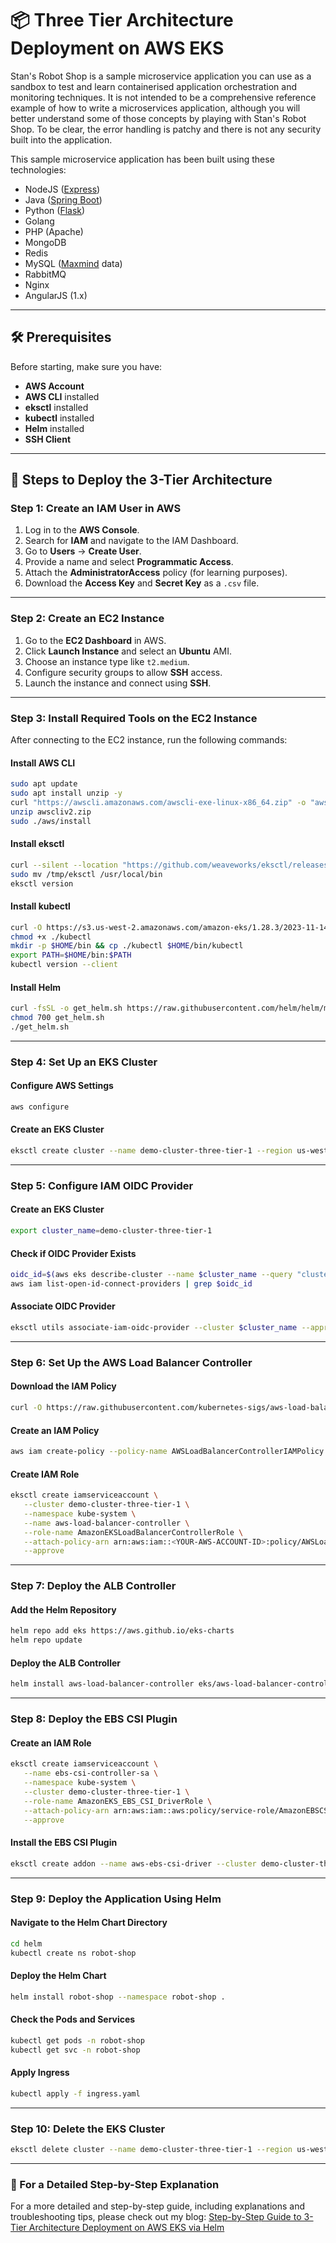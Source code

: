 # 📦 Three Tier Architecture Deployment on AWS EKS

Stan's Robot Shop is a sample microservice application you can use as a sandbox to test and learn containerised application orchestration and monitoring techniques. It is not intended to be a comprehensive reference example of how to write a microservices application, although you will better understand some of those concepts by playing with Stan's Robot Shop. To be clear, the error handling is patchy and there is not any security built into the application.

<!-- You can get more detailed information from my [blog post](https://www.instana.com/blog/stans-robot-shop-sample-microservice-application/) about this sample microservice application. -->

This sample microservice application has been built using these technologies:
- NodeJS ([Express](http://expressjs.com/))
- Java ([Spring Boot](https://spring.io/))
- Python ([Flask](http://flask.pocoo.org))
- Golang
- PHP (Apache)
- MongoDB
- Redis
- MySQL ([Maxmind](http://www.maxmind.com) data)
- RabbitMQ
- Nginx
- AngularJS (1.x)

<!-- The various services in the sample application already include all required Instana components installed and configured. The Instana components provide automatic instrumentation for complete end to end [tracing](https://docs.instana.io/core_concepts/tracing/), as well as complete visibility into time series metrics for all the technologies.

To see the application performance results in the Instana dashboard, you will first need an Instana account. Don't worry a [trial account](https://instana.com/trial?utm_source=github&utm_medium=robot_shop) is free. -->

<!-- ## Build from Source
To optionally build from source (you will need a newish version of Docker to do this) use Docker Compose. Optionally edit the `.env` file to specify an alternative image registry and version tag; see the official [documentation](https://docs.docker.com/compose/env-file/) for more information.

To download the tracing module for Nginx, it needs a valid Instana agent key. Set this in the environment before starting the build.

```shell
$ export INSTANA_AGENT_KEY="<your agent key>"
```

Now build all the images.

```shell
$ docker-compose build
```

If you modified the `.env` file and changed the image registry, you need to push the images to that registry

```shell
$ docker-compose push
``` -->

<!-- ## Run Locally
You can run it locally for testing.

If you did not build from source, don't worry all the images are on Docker Hub. Just pull down those images first using:

```shell
$ docker-compose pull
```

Fire up Stan's Robot Shop with:

```shell
$ docker-compose up
```

If you want to fire up some load as well:

```shell
$ docker-compose -f docker-compose.yaml -f docker-compose-load.yaml up
```

If you are running it locally on a Linux host you can also run the Instana [agent](https://docs.instana.io/quick_start/agent_setup/container/docker/) locally, unfortunately the agent is currently not supported on Mac.

There is also only limited support on ARM architectures at the moment. -->

<!-- ## Marathon / DCOS

The manifests for robotshop are in the *DCOS/* directory. These manifests were built using a fresh install of DCOS 1.11.0. They should work on a vanilla HA or single instance install.

You may install Instana via the DCOS package manager, instructions are here: https://github.com/dcos/examples/tree/master/instana-agent/1.9 -->

<!-- ## Kubernetes
You can run Kubernetes locally using [minikube](https://github.com/kubernetes/minikube) or on one of the many cloud providers.

The Docker container images are all available on [Docker Hub](https://hub.docker.com/u/robotshop/).

Install Stan's Robot Shop to your Kubernetes cluster using the [Helm](K8s/helm/README.md) chart.

To deploy the Instana agent to Kubernetes, just use the [helm](https://github.com/instana/helm-charts) chart. -->

<!-- ## Accessing the Store
If you are running the store locally via *docker-compose up* then, the store front is available on localhost port 8080 [http://localhost:8080](http://localhost:8080/)

If you are running the store on Kubernetes via minikube then, find the IP address of Minikube and the Node Port of the web service.

```shell
$ minikube ip
$ kubectl get svc web
```

If you are using a cloud Kubernetes / Openshift / Mesosphere then it will be available on the load balancer of that system. -->

<!-- ## Load Generation
A separate load generation utility is provided in the `load-gen` directory. This is not automatically run when the application is started. The load generator is built with Python and [Locust](https://locust.io). The `build.sh` script builds the Docker image, optionally taking *push* as the first argument to also push the image to the registry. The registry and tag settings are loaded from the `.env` file in the parent directory. The script `load-gen.sh` runs the image, it takes a number of command line arguments. You could run the container inside an orchestration system (K8s) as well if you want to, an example descriptor is provided in K8s directory. For End-user Monitoring ,load is not automatically generated but by navigating through the Robotshop from the browser .For more details see the [README](load-gen/README.md) in the load-gen directory.   -->

<!-- ## Website Monitoring / End-User Monitoring

### Docker Compose

To enable Website Monioring / End-User Monitoring (EUM) see the official [documentation](https://docs.instana.io/website_monitoring/) for how to create a configuration. There is no need to inject the JavaScript fragment into the page, this will be handled automatically. Just make a note of the unique key and set the environment variable `INSTANA_EUM_KEY` and `INSTANA_EUM_REPORTING_URL` for the web image within `docker-compose.yaml`.

### Kubernetes

The Helm chart for installing Stan's Robot Shop supports setting the key and endpoint url required for website monitoring, see the [README](K8s/helm/README.md). -->

<!-- ## Prometheus

The cart and payment services both have Prometheus metric endpoints. These are accessible on `/metrics`. The cart service provides:

* Counter of the number of items added to the cart

The payment services provides:

* Counter of the number of items perchased
* Histogram of the total number of items in each cart
* Histogram of the total value of each cart

To test the metrics use:

```shell
$ curl http://<host>:8080/api/cart/metrics
$ curl http://<host>:8080/api/payment/metrics
``` -->
---

## 🛠️ **Prerequisites**

Before starting, make sure you have:

- **AWS Account**
- **AWS CLI** installed
- **eksctl** installed
- **kubectl** installed
- **Helm** installed
- **SSH Client**

---

## 🚀 **Steps to Deploy the 3-Tier Architecture**

### **Step 1: Create an IAM User in AWS**

1. Log in to the **AWS Console**.
2. Search for **IAM** and navigate to the IAM Dashboard.
3. Go to **Users** → **Create User**.
4. Provide a name and select **Programmatic Access**.
5. Attach the **AdministratorAccess** policy (for learning purposes).
6. Download the **Access Key** and **Secret Key** as a `.csv` file.

---

### **Step 2: Create an EC2 Instance**

1. Go to the **EC2 Dashboard** in AWS.
2. Click **Launch Instance** and select an **Ubuntu** AMI.
3. Choose an instance type like `t2.medium`.
4. Configure security groups to allow **SSH** access.
5. Launch the instance and connect using **SSH**.

---

### **Step 3: Install Required Tools on the EC2 Instance**

After connecting to the EC2 instance, run the following commands:

#### **Install AWS CLI**

```bash
sudo apt update
sudo apt install unzip -y
curl "https://awscli.amazonaws.com/awscli-exe-linux-x86_64.zip" -o "awscliv2.zip"
unzip awscliv2.zip
sudo ./aws/install
```

#### **Install eksctl**

```bash
curl --silent --location "https://github.com/weaveworks/eksctl/releases/latest/download/eksctl_$(uname -s)_amd64.tar.gz" | tar xz -C /tmp
sudo mv /tmp/eksctl /usr/local/bin
eksctl version
```

#### **Install kubectl**

```bash
curl -O https://s3.us-west-2.amazonaws.com/amazon-eks/1.28.3/2023-11-14/bin/linux/amd64/kubectl
chmod +x ./kubectl
mkdir -p $HOME/bin && cp ./kubectl $HOME/bin/kubectl
export PATH=$HOME/bin:$PATH
kubectl version --client
```

#### **Install Helm**

```bash
curl -fsSL -o get_helm.sh https://raw.githubusercontent.com/helm/helm/main/scripts/get-helm-3
chmod 700 get_helm.sh
./get_helm.sh
```

---

### **Step 4: Set Up an EKS Cluster**

#### **Configure AWS Settings**

```bash
aws configure
```

#### **Create an EKS Cluster**

```bash
eksctl create cluster --name demo-cluster-three-tier-1 --region us-west-2
```

---

### **Step 5: Configure IAM OIDC Provider**

#### **Create an EKS Cluster**

```bash
export cluster_name=demo-cluster-three-tier-1
```

#### **Check if OIDC Provider Exists**

```bash
oidc_id=$(aws eks describe-cluster --name $cluster_name --query "cluster.identity.oidc.issuer" --output text | cut -d "/" -f5)
aws iam list-open-id-connect-providers | grep $oidc_id
```

#### **Associate OIDC Provider**

```bash
eksctl utils associate-iam-oidc-provider --cluster $cluster_name --approve
```

---

### **Step 6: Set Up the AWS Load Balancer Controller**

#### **Download the IAM Policy**

```bash
curl -O https://raw.githubusercontent.com/kubernetes-sigs/aws-load-balancer-controller/main/docs/install/iam_policy.json
```

#### **Create an IAM Policy**

```bash
aws iam create-policy --policy-name AWSLoadBalancerControllerIAMPolicy --policy-document file://iam_policy.json
```

#### **Create IAM Role**

```bash
eksctl create iamserviceaccount \
   --cluster demo-cluster-three-tier-1 \
   --namespace kube-system \
   --name aws-load-balancer-controller \
   --role-name AmazonEKSLoadBalancerControllerRole \
   --attach-policy-arn arn:aws:iam::<YOUR-AWS-ACCOUNT-ID>:policy/AWSLoadBalancerControllerIAMPolicy \
   --approve
```

---

### **Step 7: Deploy the ALB Controller**

#### **Add the Helm Repository**

```bash
helm repo add eks https://aws.github.io/eks-charts
helm repo update
```

#### **Deploy the ALB Controller**

```bash
helm install aws-load-balancer-controller eks/aws-load-balancer-controller -n kube-system --set clusterName=demo-cluster-three-tier-1
```

---

### **Step 8: Deploy the EBS CSI Plugin**

#### **Create an IAM Role**

```bash
eksctl create iamserviceaccount \
   --name ebs-csi-controller-sa \
   --namespace kube-system \
   --cluster demo-cluster-three-tier-1 \
   --role-name AmazonEKS_EBS_CSI_DriverRole \
   --attach-policy-arn arn:aws:iam::aws:policy/service-role/AmazonEBSCSIDriverPolicy \
   --approve
```

#### **Install the EBS CSI Plugin**

```bash
eksctl create addon --name aws-ebs-csi-driver --cluster demo-cluster-three-tier-1 --service-account-role-arn arn:aws:iam::<AWS-ACCOUNT-ID>:role/AmazonEKS_EBS_CSI_DriverRole --force
```

---

### **Step 9: Deploy the Application Using Helm**

#### **Navigate to the Helm Chart Directory**

```bash
cd helm
kubectl create ns robot-shop
```

#### **Deploy the Helm Chart**

```bash
helm install robot-shop --namespace robot-shop .
```

#### **Check the Pods and Services**

```bash
kubectl get pods -n robot-shop
kubectl get svc -n robot-shop
```

#### **Apply Ingress**

```bash
kubectl apply -f ingress.yaml
```

---

### **Step 10: Delete the EKS Cluster**

```bash
eksctl delete cluster --name demo-cluster-three-tier-1 --region us-west-2
```

---

### **🔗 For a Detailed Step-by-Step Explanation**

For a more detailed and step-by-step guide, including explanations and troubleshooting tips, please check out my blog:
[Step-by-Step Guide to 3-Tier Architecture Deployment on AWS EKS via Helm](https://amaansayyed.hashnode.dev/step-by-step-guide-to-3-tier-architecture-deployment-on-aws-eks-via-helm)